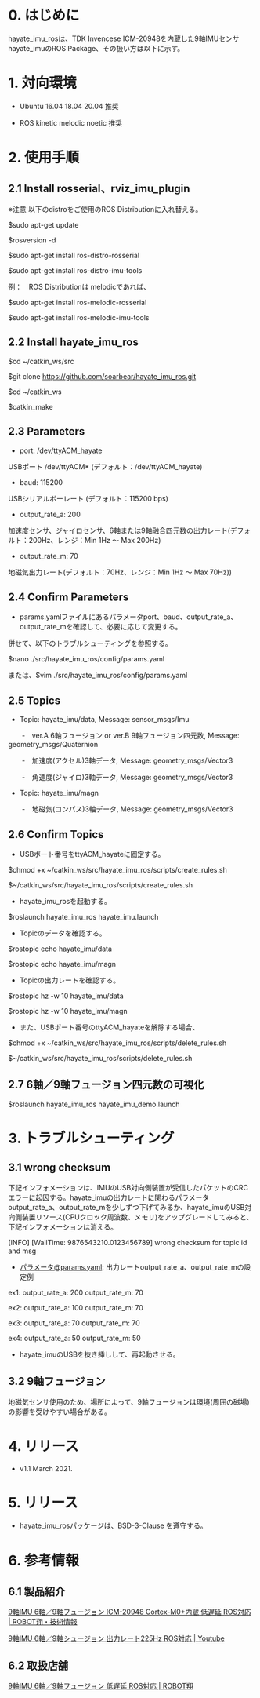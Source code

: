 # 0. はじめに

hayate_imu_rosは、TDK Invencese ICM-20948を内蔵した9軸IMUセンサ hayate_imuのROS Package、その扱い方は以下に示す。

# 1. 対向環境

- Ubuntu 16.04 18.04 20.04 推奨

- ROS kinetic melodic noetic 推奨

# 2. 使用手順

## 2.1 Install rosserial、rviz_imu_plugin

※注意 以下のdistroをご使用のROS Distributionに入れ替える。

$sudo apt-get update

$rosversion -d

$sudo apt-get install ros-distro-rosserial

$sudo apt-get install ros-distro-imu-tools
  
例：　ROS Distributionは melodicであれば、

$sudo apt-get install ros-melodic-rosserial

$sudo apt-get install ros-melodic-imu-tools

## 2.2 Install hayate_imu_ros

$cd ~/catkin_ws/src

$git clone https://github.com/soarbear/hayate_imu_ros.git

$cd ~/catkin_ws

$catkin_make

## 2.3 Parameters

- port: /dev/ttyACM_hayate

USBポート /dev/ttyACM* (デフォルト：/dev/ttyACM_hayate)

- baud: 115200

USBシリアルボーレート (デフォルト：115200 bps)

- output_rate_a: 200

加速度センサ、ジャイロセンサ、6軸または9軸融合四元数の出力レート(デフォルト：200Hz、レンジ：Min 1Hz ～ Max 200Hz)

- output_rate_m: 70

地磁気出力レート(デフォルト：70Hz、レンジ：Min 1Hz ～ Max 70Hz))

## 2.4 Confirm Parameters

- params.yamlファイルにあるパラメータport、baud、output_rate_a、output_rate_mを確認して、必要に応じて変更する。

併せて、以下のトラブルシューティングを参照する。

$nano ./src/hayate_imu_ros/config/params.yaml

または、$vim ./src/hayate_imu_ros/config/params.yaml

## 2.5 Topics

- Topic: hayate_imu/data, Message: sensor_msgs/Imu 

　　-　ver.A 6軸フュージョン or ver.B 9軸フュージョン四元数, Message: geometry_msgs/Quaternion

　　-　加速度(アクセル)3軸データ, Message: geometry_msgs/Vector3

　　-　角速度(ジャイロ)3軸データ, Message: geometry_msgs/Vector3

- Topic: hayate_imu/magn

　　-　地磁気(コンパス)3軸データ, Message: geometry_msgs/Vector3

## 2.6 Confirm Topics

- USBポート番号をttyACM_hayateに固定する。

$chmod +x ~/catkin_ws/src/hayate_imu_ros/scripts/create_rules.sh

$~/catkin_ws/src/hayate_imu_ros/scripts/create_rules.sh

- hayate_imu_rosを起動する。

$roslaunch hayate_imu_ros hayate_imu.launch

- Topicのデータを確認する。

$rostopic echo hayate_imu/data

$rostopic echo hayate_imu/magn

- Topicの出力レートを確認する。

$rostopic hz -w 10 hayate_imu/data

$rostopic hz -w 10 hayate_imu/magn

- また、USBポート番号のttyACM_hayateを解除する場合、

$chmod +x ~/catkin_ws/src/hayate_imu_ros/scripts/delete_rules.sh

$~/catkin_ws/src/hayate_imu_ros/scripts/delete_rules.sh

## 2.7 6軸／9軸フュージョン四元数の可視化

$roslaunch hayate_imu_ros hayate_imu_demo.launch

# 3. トラブルシューティング

## 3.1 wrong checksum

下記インフォメーションは、IMUのUSB対向側装置が受信したパケットのCRCエラーに起因する。hayate_imuの出力レートに関わるパラメータoutput_rate_a、output_rate_mを少しずつ下げてみるか、hayate_imuのUSB対向側装置リソース(CPUクロック周波数、メモリ)をアップグレードしてみると、下記インフォメーションは消える。

[INFO] [WallTime: 9876543210.0123456789] wrong checksum for topic id and msg

- パラメータ@params.yaml: 出力レートoutput_rate_a、output_rate_mの設定例

ex1:  output_rate_a: 200   output_rate_m: 70

ex2:  output_rate_a: 100   output_rate_m: 70

ex3:  output_rate_a: 70    output_rate_m: 70

ex4:  output_rate_a: 50    output_rate_m: 50

- hayate_imuのUSBを抜き挿しして、再起動させる。

## 3.2 9軸フュージョン

地磁気センサ使用のため、場所によって、9軸フュージョンは環境(周囲の磁場)の影響を受けやすい場合がある。

# 4. リリース

- v1.1 March 2021.

# 5. リリース
- hayate_imu_rosパッケージは、BSD-3-Clause を遵守する。

# 6. 参考情報

## 6.1 製品紹介

<a href="https://memo.soarcloud.com/icm-20948-cortex-m0%e5%86%85%e8%94%b5-9%e8%bb%b8imu-ros%e5%af%be%e5%bf%9c/">9軸IMU 6軸／9軸フュージョン ICM-20948 Cortex-M0+内蔵 低遅延 ROS対応 | ROBOT翔・技術情報</a>

<a href="https://youtu.be/N3I52f4gxq4">9軸IMU 6軸／9軸シュージョン 出力レート225Hz ROS対応 | Youtube</a>

## 6.2 取扱店舗

<a href="https://store.soarcloud.com/products/detail/136">9軸IMU 6軸／9軸フュージョン 低遅延 ROS対応 | ROBOT翔</a>

